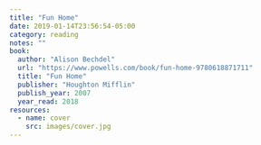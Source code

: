 ```yaml
---
title: "Fun Home"
date: 2019-01-14T23:56:54-05:00
category: reading
notes: ""
book:
  author: "Alison Bechdel"
  url: "https://www.powells.com/book/fun-home-9780618871711"
  title: "Fun Home"
  publisher: "Houghton Mifflin"
  publish_year: 2007
  year_read: 2018
resources:
  - name: cover
    src: images/cover.jpg
---
```



